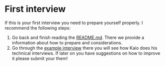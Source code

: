 # First interview

If this is your first interview you need to prepare yourself properly. I recommend the following steps:

1. Go back and finish reading the [README.md](https://github.com/codelittinc/engineering-hiring/blob/master/README.md#foreword). There
we provide a information about how to prepare and considerations.
2. Go through the [example interview](https://github.com/codelittinc/engineering-hiring/blob/master/interview%20flow.md#interview-example)
there you will see how Kaio does his technical interviews. If later on you have suggestions on how to improve it
please submit your them!
